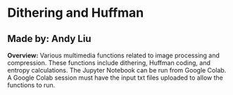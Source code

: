 # Dithering and Huffman
## Made by: Andy Liu

**Overview:**
Various multimedia functions related to image processing and compression. These functions include dithering, Huffman coding, and entropy calculations. The Jupyter Notebook can be run from Google Colab. A Google Colab session must have the input txt files uploaded to allow the functions to run.
